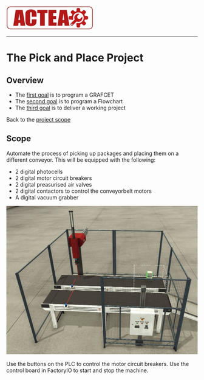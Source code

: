 
![ACTEA](../Logo_ACTEA_2.jpg)
_____________________________________
# The Pick and Place Project
## Overview
-   The [first goal](Ex03/Subchapter04_1.md) is to program a GRAFCET
-   The [second goal](Ex03/Subchapter04_2.md) is to program a Flowchart
-   The [third goal](Ex03/Subchapter04_3.md) is to deliver a working project

Back to the [project scope](Ex03/Subchapter04.md)

## Scope

Automate the process of picking up packages and placing them on a different conveyor. This will be equipped with the following:

- 2 digital photocells
- 2 digital motor circuit breakers
- 2 digital preasurised air valves
- 2 digital contactors to control the conveyorbelt motors
- A digital vacuum grabber

![FactoryIO scene](../Ex02/Images/FactoryIOScene.jpg)

Use the buttons on the PLC to control the motor circuit breakers.
Use the control board in FactoryIO to start and stop the machine.
